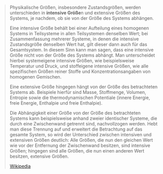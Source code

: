 > Physikalische Größen, insbesondere Zustandsgrößen, werden unterschieden in **intensive Größe**n und extensive Größen des Systems, je nachdem, ob sie von der Größe des Systems abhängen.
>
> Eine intensive Größe behält bei einer Aufteilung eines homogenen Systems in Teilsysteme in allen Teilsystemen denselben Wert; bei Zusammenfassung mehrerer Systeme, in denen die intensive Zustandsgröße denselben Wert hat, gilt dieser dann auch für das Gesamtsystem. In diesem Sinn kann man sagen, dass eine intensive Größe nicht von der Größe des Systems abhängt. Man unterscheidet hierbei systemeigene intensive Größen, wie beispielsweise Temperatur und Druck, und stoffeigene intensive Größen, wie alle spezifischen Größen reiner Stoffe und Konzentrationsangaben von homogenen Gemischen.
>
> Eine extensive Größe hingegen hängt von der Größe des betrachteten Systems ab. Beispiele hierfür sind Masse, Stoffmenge, Volumen, Entropie sowie die thermodynamischen Potentiale (innere Energie, freie Energie, Enthalpie und freie Enthalpie). 
>
> Die Abhängigkeit einer Größe von der Größe des betrachteten Systems kann beispielsweise anhand zweier identischer Systeme, die durch eine Zwischenwand getrennt sind, nachvollzogen werden. Hebt man diese Trennung auf und erweitert die Betrachtung auf das gesamte System, so wird der Unterschied zwischen intensiven und extensiven Größen deutlich: Alle Größen, die nun den gleichen Wert wie vor der Entfernung der Zwischenwand besitzen, sind intensive Größen; hingegen sind alle Größen, die nun einen anderen Wert besitzen, extensive Größen.
>
> [Wikipedia](https://de.wikipedia.org/wiki/Intensive%20und%20extensive%20Gr%C3%B6%C3%9Fen)